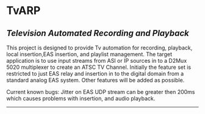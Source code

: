 __________________________________________________TvARP__________________________________________________
=========================================================================================================
_______________________________Television Automated Recording and Playback_______________________________
---------------------------------------------------------------------------------------------------------
This project is designed to provide Tv automation for recording, playback, local insertion,EAS insertion,
and playlist management.  The target application is to use input streams from ASI or IP sources in to a 
D2Mux 5020 multiplexer to create an ATSC TV Channel.  Initially the feature set is restricted to just EAS
relay and insertion in to the digital domain from a standard analog EAS system.  Other features will be 
added as possible.

Current known bugs: Jitter on EAS UDP stream can be greater then 200ms which causes problems with
insertion, and audio playback.

_________________________________________________________________________________________________________
